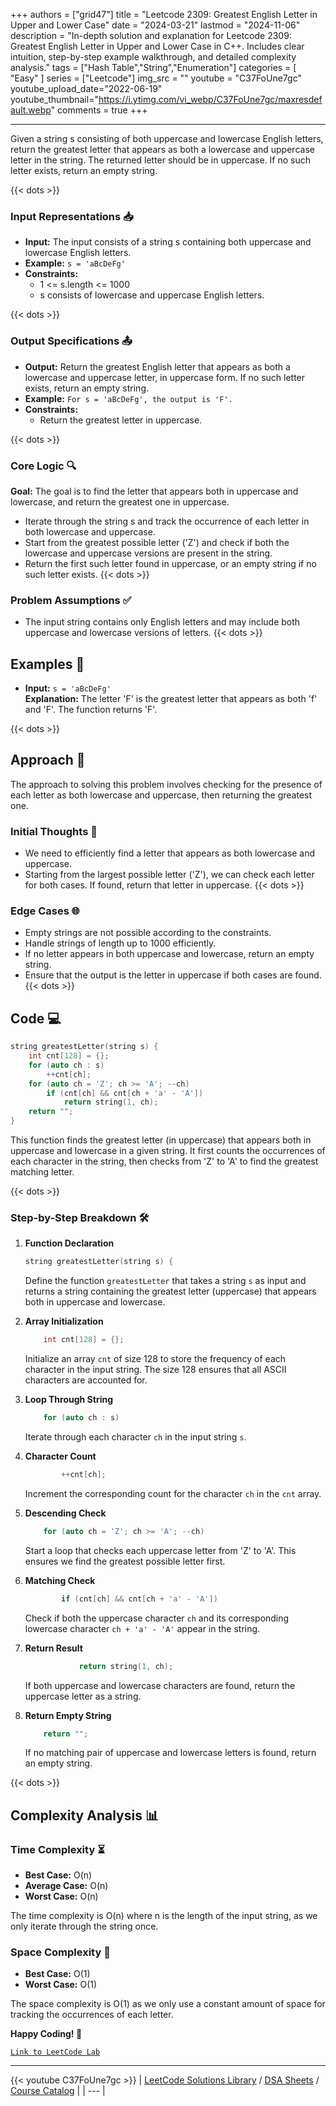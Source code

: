 
+++
authors = ["grid47"]
title = "Leetcode 2309: Greatest English Letter in Upper and Lower Case"
date = "2024-03-21"
lastmod = "2024-11-06"
description = "In-depth solution and explanation for Leetcode 2309: Greatest English Letter in Upper and Lower Case in C++. Includes clear intuition, step-by-step example walkthrough, and detailed complexity analysis."
tags = ["Hash Table","String","Enumeration"]
categories = [
    "Easy"
]
series = ["Leetcode"]
img_src = ""
youtube = "C37FoUne7gc"
youtube_upload_date="2022-06-19"
youtube_thumbnail="https://i.ytimg.com/vi_webp/C37FoUne7gc/maxresdefault.webp"
comments = true
+++



---
Given a string s consisting of both uppercase and lowercase English letters, return the greatest letter that appears as both a lowercase and uppercase letter in the string. The returned letter should be in uppercase. If no such letter exists, return an empty string.
<!--more-->
{{< dots >}}
### Input Representations 📥
- **Input:** The input consists of a string s containing both uppercase and lowercase English letters.
- **Example:** `s = 'aBcDeFg'`
- **Constraints:**
	- 1 <= s.length <= 1000
	- s consists of lowercase and uppercase English letters.

{{< dots >}}
### Output Specifications 📤
- **Output:** Return the greatest English letter that appears as both a lowercase and uppercase letter, in uppercase form. If no such letter exists, return an empty string.
- **Example:** `For s = 'aBcDeFg', the output is 'F'.`
- **Constraints:**
	- Return the greatest letter in uppercase.

{{< dots >}}
### Core Logic 🔍
**Goal:** The goal is to find the letter that appears both in uppercase and lowercase, and return the greatest one in uppercase.

- Iterate through the string s and track the occurrence of each letter in both lowercase and uppercase.
- Start from the greatest possible letter ('Z') and check if both the lowercase and uppercase versions are present in the string.
- Return the first such letter found in uppercase, or an empty string if no such letter exists.
{{< dots >}}
### Problem Assumptions ✅
- The input string contains only English letters and may include both uppercase and lowercase versions of letters.
{{< dots >}}
## Examples 🧩
- **Input:** `s = 'aBcDeFg'`  \
  **Explanation:** The letter 'F' is the greatest letter that appears as both 'f' and 'F'. The function returns 'F'.

{{< dots >}}
## Approach 🚀
The approach to solving this problem involves checking for the presence of each letter as both lowercase and uppercase, then returning the greatest one.

### Initial Thoughts 💭
- We need to efficiently find a letter that appears as both lowercase and uppercase.
- Starting from the largest possible letter ('Z'), we can check each letter for both cases. If found, return that letter in uppercase.
{{< dots >}}
### Edge Cases 🌐
- Empty strings are not possible according to the constraints.
- Handle strings of length up to 1000 efficiently.
- If no letter appears in both uppercase and lowercase, return an empty string.
- Ensure that the output is the letter in uppercase if both cases are found.
{{< dots >}}
## Code 💻
```cpp
string greatestLetter(string s) {
    int cnt[128] = {};
    for (auto ch : s)
        ++cnt[ch];
    for (auto ch = 'Z'; ch >= 'A'; --ch)
        if (cnt[ch] && cnt[ch + 'a' - 'A'])
            return string(1, ch);
    return "";
}
```

This function finds the greatest letter (in uppercase) that appears both in uppercase and lowercase in a given string. It first counts the occurrences of each character in the string, then checks from 'Z' to 'A' to find the greatest matching letter.

{{< dots >}}
### Step-by-Step Breakdown 🛠️
1. **Function Declaration**
	```cpp
	string greatestLetter(string s) {
	```
	Define the function `greatestLetter` that takes a string `s` as input and returns a string containing the greatest letter (uppercase) that appears both in uppercase and lowercase.

2. **Array Initialization**
	```cpp
	    int cnt[128] = {};
	```
	Initialize an array `cnt` of size 128 to store the frequency of each character in the input string. The size 128 ensures that all ASCII characters are accounted for.

3. **Loop Through String**
	```cpp
	    for (auto ch : s)
	```
	Iterate through each character `ch` in the input string `s`.

4. **Character Count**
	```cpp
	        ++cnt[ch];
	```
	Increment the corresponding count for the character `ch` in the `cnt` array.

5. **Descending Check**
	```cpp
	    for (auto ch = 'Z'; ch >= 'A'; --ch)
	```
	Start a loop that checks each uppercase letter from 'Z' to 'A'. This ensures we find the greatest possible letter first.

6. **Matching Check**
	```cpp
	        if (cnt[ch] && cnt[ch + 'a' - 'A'])
	```
	Check if both the uppercase character `ch` and its corresponding lowercase character `ch + 'a' - 'A'` appear in the string.

7. **Return Result**
	```cpp
	            return string(1, ch);
	```
	If both uppercase and lowercase characters are found, return the uppercase letter as a string.

8. **Return Empty String**
	```cpp
	    return "";
	```
	If no matching pair of uppercase and lowercase letters is found, return an empty string.

{{< dots >}}
## Complexity Analysis 📊
### Time Complexity ⏳
- **Best Case:** O(n)
- **Average Case:** O(n)
- **Worst Case:** O(n)

The time complexity is O(n) where n is the length of the input string, as we only iterate through the string once.

### Space Complexity 💾
- **Best Case:** O(1)
- **Worst Case:** O(1)

The space complexity is O(1) as we only use a constant amount of space for tracking the occurrences of each letter.

**Happy Coding! 🎉**


[`Link to LeetCode Lab`](https://leetcode.com/problems/greatest-english-letter-in-upper-and-lower-case/description/)

---
{{< youtube C37FoUne7gc >}}
| [LeetCode Solutions Library](https://grid47.xyz/leetcode/) / [DSA Sheets](https://grid47.xyz/sheets/) / [Course Catalog](https://grid47.xyz/courses/) |
| --- |
